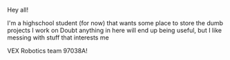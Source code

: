 Hey all!

I'm a highschool student (for now) that wants some place to store the dumb projects I work on
Doubt anything in here will end up being useful, but I like messing with stuff that interests me

VEX Robotics team 97038A!
